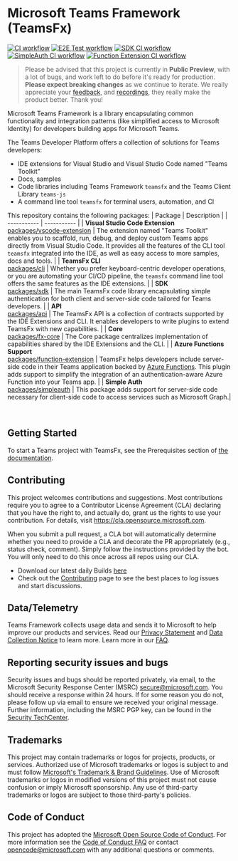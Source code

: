 # Microsoft Teams Framework (TeamsFx)
[![CI workflow](https://github.com/OfficeDev/TeamsFx/actions/workflows/ci.yml/badge.svg)](https://github.com/OfficeDev/TeamsFx/actions/workflows/ci.yml)
[![E2E Test workflow](https://github.com/OfficeDev/TeamsFx/actions/workflows/e2e-test.yml/badge.svg)](https://github.com/OfficeDev/TeamsFx/actions/workflows/e2e-test.yml)
[![SDK CI workflow](https://github.com/OfficeDev/TeamsFx/actions/workflows/sdk-ci.yml/badge.svg)](https://github.com/OfficeDev/TeamsFx/actions/workflows/sdk-ci.yml)
[![SimpleAuth CI workflow](https://github.com/OfficeDev/TeamsFx/actions/workflows/simpleauthCI.yml/badge.svg)](https://github.com/OfficeDev/TeamsFx/actions/workflows/simpleauthCI.yml)
[![Function Extension CI workflow](https://github.com/OfficeDev/TeamsFx/actions/workflows/FunctionExtensionCI.yml/badge.svg)](https://github.com/OfficeDev/TeamsFx/actions/workflows/FunctionExtensionCI.yml)

> Please be advised that this project is currently in **Public Preview**, with a lot of bugs, and work left to do before it's ready for production. **Please expect breaking changes** as we continue to iterate. We really appreciate your [feedback](https://aka.ms/teamsfx-feedback), and [recordings](https://aka.ms/teamsfx-record), they really make the product better. Thank you!

Microsoft Teams Framework is a library encapsulating common functionality and integration patterns (like simplified access to Microsoft Identity) for developers building apps for Microsoft Teams.

The Teams Developer Platform offers a collection of solutions for Teams developers:
- IDE extensions for Visual Studio and Visual Studio Code named "Teams Toolkit"
- Docs, samples
- Code libraries including Teams Framework `teamsfx` and the Teams Client Library `teams-js`
- A command line tool `teamsfx` for terminal users, automation, and CI

This repository contains the following packages:
| Package | Description | 
| ----------- | ----------- |
| **Visual Studio Code Extension** <br/> [packages/vscode-extension](https://github.com/OfficeDev/TeamsFx/tree/main/packages/vscode-extension) | The extension named "Teams Toolkit" enables you to scaffold, run, debug, and deploy custom Teams apps directly from Visual Studio Code. It provides all the features of the CLI tool `teamsfx` integrated into the IDE, as well as easy access to more samples, docs and tools. |
| **TeamsFx CLI** <br/> [packages/cli](https://github.com/OfficeDev/TeamsFx/tree/main/packages/cli) | Whether you prefer keyboard-centric developer operations, or you are automating your CI/CD pipeline, the `teamsfx` command line tool offers the same features as the IDE extensions.  |
| **SDK**<br/> [packages/sdk](https://github.com/OfficeDev/TeamsFx/tree/main/packages/sdk) | The main TeamsFx code library encapsulating simple authentication for both client and server-side code tailored for Teams developers. |
| **API** <br/> [packages/api](https://github.com/OfficeDev/TeamsFx/tree/main/packages/api) | The TeamsFx API is a collection of contracts supported by the IDE Extensions and CLI. It enables developers to write plugins to extend TeamsFx with new capabilities. |
| **Core** <br/> [packages/fx-core](https://github.com/OfficeDev/TeamsFx/tree/main/packages/fx-core) | The Core package centralizes implementation of capabilities shared by the IDE Extensions and the CLI. |
| **Azure Functions Support** <br/> [packages/function-extension](https://github.com/OfficeDev/TeamsFx/tree/main/packages/function-extension) | TeamsFx helps developers include server-side code in their Teams application backed by [Azure Functions](https://docs.microsoft.com/en-us/azure/azure-functions/). This plugin adds support to simplify the integration of an authentication-aware Azure Function into your Teams app. |
| **Simple Auth** <br/> [packages/simpleauth](https://github.com/OfficeDev/TeamsFx/tree/main/packages/simpleauth) | This package adds support for server-side code necessary for client-side code to access services such as Microsoft Graph.|

<br>

## Getting Started
To start a Teams project with TeamsFx, see the Prerequisites section of [the documentation](https://aka.ms/teamsfx-install).

## Contributing

This project welcomes contributions and suggestions.  Most contributions require you to agree to a
Contributor License Agreement (CLA) declaring that you have the right to, and actually do, grant us
the rights to use your contribution. For details, visit https://cla.opensource.microsoft.com.

When you submit a pull request, a CLA bot will automatically determine whether you need to provide
a CLA and decorate the PR appropriately (e.g., status check, comment). Simply follow the instructions
provided by the bot. You will only need to do this once across all repos using our CLA.

- Download our latest daily Builds [here](https://github.com/OfficeDev/TeamsFx/releases)
- Check out the [Contributing](https://github.com/OfficeDev/TeamsFx/blob/main/CONTRIBUTING.md) page to see the best places to log issues and start discussions.

## Data/Telemetry
Teams Framework collects usage data and sends it to Microsoft to help improve our products and services. Read our [Privacy Statement](https://privacy.microsoft.com/en-us/privacystatement) and [Data Collection Notice](https://docs.opensource.microsoft.com/content/releasing/telemetry.html) to learn more. Learn more in our [FAQ](https://code.visualstudio.com/docs/supporting/faq#_how-to-disable-telemetry-reporting).

## Reporting security issues and bugs
Security issues and bugs should be reported privately, via email, to the Microsoft Security Response Center (MSRC) secure@microsoft.com. You should receive a response within 24 hours. If for some reason you do not, please follow up via email to ensure we received your original message. Further information, including the MSRC PGP key, can be found in the [Security TechCenter](https://www.microsoft.com/en-us/msrc/faqs-report-an-issue?rtc=1).

## Trademarks
This project may contain trademarks or logos for projects, products, or services. Authorized use of Microsoft 
trademarks or logos is subject to and must follow 
[Microsoft's Trademark & Brand Guidelines](https://www.microsoft.com/en-us/legal/intellectualproperty/trademarks/usage/general).
Use of Microsoft trademarks or logos in modified versions of this project must not cause confusion or imply Microsoft sponsorship.
Any use of third-party trademarks or logos are subject to those third-party's policies.

## Code of Conduct
This project has adopted the [Microsoft Open Source Code of Conduct](https://opensource.microsoft.com/codeofconduct/).
For more information see the [Code of Conduct FAQ](https://opensource.microsoft.com/codeofconduct/faq/) or
contact [opencode@microsoft.com](mailto:opencode@microsoft.com) with any additional questions or comments.
